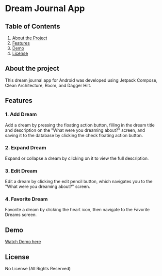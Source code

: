 # Dream Journal App

## Table of Contents
1. [About the Project](#about-the-project)
2. [Features](#features)
3. [Demo](#demo)
4. [License](#license)

## About the project
This dream journal app for Android was developed using Jetpack Compose, Clean Architecture, Room, and Dagger Hilt.

## Features

### 1. Add Dream
Add a dream by pressing the floating action button, filling in the dream title and description on the "What were you dreaming about?" screen, and saving it to the database by clicking the check floating action button.

### 2. Expand Dream
Expand or collapse a dream by clicking on it to view the full description.

### 3. Edit Dream
Edit a dream by clicking the edit pencil button, which navigates you to the "What were you dreaming about?" screen.

### 4. Favorite Dream
Favorite a dream by clicking the heart icon, then navigate to the Favorite Dreams screen.

## Demo
[Watch Demo here](https://www.youtube.com/watch?v=JJN1jSATCnE)

## License

No License (All Rights Reserved)
